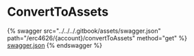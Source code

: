 # ConvertToAssets

{% swagger src="../../../.gitbook/assets/swagger.json" path="/erc4626/{account}/convertToAssets" method="get" %}
[swagger.json](../../../.gitbook/assets/swagger.json)
{% endswagger %}
